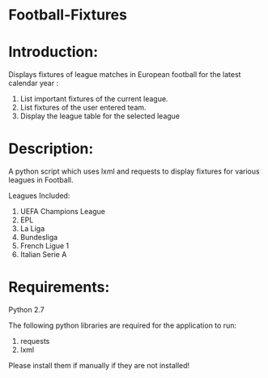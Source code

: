 Football-Fixtures
==================
Introduction:
==================

Displays fixtures of league matches in European football for the latest calendar year : 
1. List important fixtures of the current league.
2. List fixtures of the user entered team.
3. Display the league table for the selected league

Description:
==================
A python script which uses lxml and requests to display fixtures for various leagues in Football.

Leagues Included:
1. UEFA Champions League
2. EPL
3. La Liga
4. Bundesliga
5. French Ligue 1
6. Italian Serie A

Requirements:
==================

Python 2.7

The following python libraries are required for the application to run:
1. requests
2. lxml

Please install them if manually if they are not installed!
